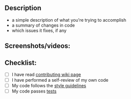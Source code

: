 ## Description

* a simple description of what you're trying to accomplish
* a summary of changes in code
* which issues it fixes, if any

## Screenshots/videos:


## Checklist:

- [ ] I have read [contributing wiki page](https://github.com/AUTOMATIC1111/stable-diffusion-grdui/wiki/Contributing)
- [ ] I have performed a self-review of my own code
- [ ] My code follows the [style guidelines](https://github.com/AUTOMATIC1111/stable-diffusion-grdui/wiki/Contributing#code-style)
- [ ] My code passes [tests](https://github.com/AUTOMATIC1111/stable-diffusion-grdui/wiki/Tests)
